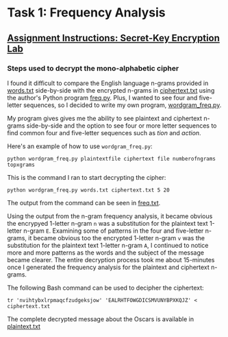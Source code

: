 # Task 1: Frequency Analysis
## [Assignment Instructions: Secret-Key Encryption Lab](https://seedsecuritylabs.org/Labs_20.04/Files/Crypto_Encryption/Crypto_Encryption.pdf)
### Steps used to decrypt the mono-alphabetic cipher

I found it difficult to compare the English language n-grams provided in [words.txt](https://github.com/edwardfward/marquetteuniversity/blob/main/cosc5360/week1/hw1/words.txt) side-by-side with the encrypted n-grams in [ciphertext.txt](https://github.com/edwardfward/marquetteuniversity/blob/main/cosc5360/week1/hw1/ciphertext.txt) using the author's Python program [freq.py](https://github.com/edwardfward/marquetteuniversity/blob/main/cosc5360/week1/hw1/freq.py).
Plus, I wanted to see four and five-letter sequences, so I decided to write my own program, [wordgram_freq.py](https://github.com/edwardfward/marquetteuniversity/blob/main/cosc5360/week1/hw1/wordgram_freq.py). 

My program gives gives me the ability to see plaintext and ciphertext n-grams side-by-side and the option to see four or more letter sequences to find common four and five-letter sequences such as _tion_ and _action_.

Here's an example of how to use `wordgram_freq.py`:

`python wordgram_freq.py plaintextfile ciphertext file numberofngrams topxgrams`

This is the command I ran to start decrypting the cipher:

`python wordgram_freq.py words.txt ciphertext.txt 5 20`

The output from the command can be seen in [freq.txt](https://github.com/edwardfward/marquetteuniversity/blob/main/cosc5360/week1/hw1/freq.txt).

Using the output from the n-gram frequency analysis, it became obvious the encrypyed 1-letter n-gram `n` was a substitution for the plaintext text 1-letter n-gram `E`. Examining some of patterns in the four and five-letter n-grams, it became obvious too the encrypted 1-letter n-gram `v` was the substitution for the plaintext text 1-letter n-gram `A`, I continued to notice more and more patterns as the words and the subject of the message became clearer. The entire decryption process took me about 15-minutes once I generated the frequency analysis for the plaintext and ciphertext n-grams.

The following Bash command can be used to decipher the ciphertext:

`tr 'nvihtybxlrpmaqcfzudgeksjow' 'EALRHTFOWGDICSMVUNYBPXKQJZ' < ciphertext.txt`

The complete decrypted message about the Oscars is available in [plaintext.txt](https://github.com/edwardfward/marquetteuniversity/blob/main/cosc5360/week1/hw1/plaintext.txt)




